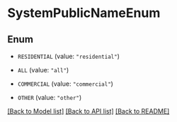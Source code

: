 # SystemPublicNameEnum

## Enum


* `RESIDENTIAL` (value: `"residential"`)

* `ALL` (value: `"all"`)

* `COMMERCIAL` (value: `"commercial"`)

* `OTHER` (value: `"other"`)


[[Back to Model list]](../README.md#documentation-for-models) [[Back to API list]](../README.md#documentation-for-api-endpoints) [[Back to README]](../README.md)


